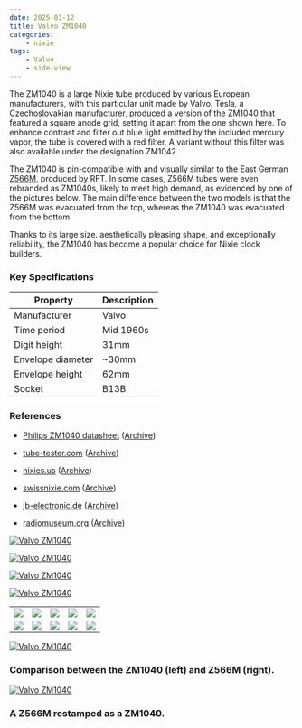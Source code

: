 ```yaml
---
date: 2025-03-12
title: Valvo ZM1040
categories:
    - nixie
tags:
    - Valvo
    - side-view
---
```


The ZM1040 is a large Nixie tube produced by various European manufacturers, with this particular unit made by Valvo. Tesla, a Czechoslovakian manufacturer, produced a version of the ZM1040 that featured a square anode grid, setting it apart from the one shown here. To enhance contrast and filter out blue light emitted by the included mercury vapor, the tube is covered with a red filter. A variant without this filter was also available under the designation ZM1042.

The ZM1040 is pin-compatible with and visually similar to the East German [Z566M](/nixie/rft-z566m/), produced by RFT. In some cases, Z566M tubes were even rebranded as ZM1040s, likely to meet high demand, as evidenced by one of the pictures below. The main difference between the two models is that the Z566M was evacuated from the top, whereas the ZM1040 was evacuated from the bottom.

Thanks to its large size. aesthetically pleasing shape, and exceptionally reliability, the ZM1040 has become a popular choice for Nixie clock builders.

### Key Specifications

| Property          | Description |
|-------------------|-------------|
| Manufacturer      | Valvo       |
| Time period       | Mid 1960s   |
| Digit height      | 31mm        |
| Envelope diameter | ~30mm       |
| Envelope height   | 62mm        |
| Socket            | B13B        |

### References

- [Philips ZM1040 datasheet](https://www.tube-tester.com/sites/nixie/dat_arch/ZM1040_01.pdf) ([Archive](https://web.archive.org/web/20241007103446/https://www.tube-tester.com/sites/nixie/dat_arch/ZM1040_01.pdf))

- [tube-tester.com](https://www.tube-tester.com/sites/nixie/data/V600/ZM1040-sie/zm1040-sie.htm) ([Archive](https://web.archive.org/web/20241211062740/https://www.tube-tester.com/sites/nixie/data/V600/ZM1040-sie/zm1040-sie.htm))

- [nixies.us](https://www.nixies.us/bwg_gallery/zm1040/) ([Archive](https://web.archive.org/web/20250120123925/https://www.nixies.us/bwg_gallery/zm1040/))

- [swissnixie.com](https://www.swissnixie.com/tubes/ZM1040SIEMENS/) ([Archive](https://web.archive.org/web/20250224235651/https://www.swissnixie.com/tubes/ZM1040SIEMENS/))
 
- [jb-electronic.de](http://www.jb-electronics.de/html/elektronik/nixies/n_zm1040_tesla.htm) ([Archive](https://web.archive.org/web/20240421194549/http://www.jb-electronics.de/html/elektronik/nixies/n_zm1040_tesla.htm))

- [radiomuseum.org](https://www.radiomuseum.org/tubes/tube_zm1040.html) ([Archive](https://web.archive.org/web/20250224131408/https://www.radiomuseum.org/tubes/tube_zm1040.html))


[![Valvo ZM1040](assets/1.jpg)](assets/1.jpg)

[![Valvo ZM1040](assets/2.jpg)](assets/2.jpg)

[![Valvo ZM1040](assets/3.jpg)](assets/3.jpg)

[![Valvo ZM1040](assets/4.jpg)](assets/4.jpg)

<table>
    <tr>
        <td>
            <a href="assets/5.jpg">
                <img src="assets/5.jpg">
            </a>
        </td>
        <td>
            <a href="assets/6.jpg">
                <img src="assets/6.jpg">
            </a>
        </td>
        <td>
            <a href="assets/7.jpg">
                <img src="assets/7.jpg">
            </a>
        </td>
         <td>
            <a href="assets/8.jpg">
                <img src="assets/8.jpg">
            </a>
        </td>
        <td>
            <a href="assets/9.jpg">
                <img src="assets/9.jpg">
            </a>
        </td>
    </tr>
    <tr>
        <td>
            <a href="assets/10.jpg">
                <img src="assets/10.jpg">
            </a>
        </td>
        <td>
            <a href="assets/11.jpg">
                <img src="assets/11.jpg">
            </a>
        </td>
        <td>
            <a href="assets/12.jpg">
                <img src="assets/12.jpg">
            </a>
        </td>
         <td>
            <a href="assets/13.jpg">
                <img src="assets/13.jpg">
            </a>
        </td>
        <td>
            <a href="assets/14.jpg">
                <img src="assets/14.jpg">
            </a>
        </td>
    </tr>
</table>

[![Valvo ZM1040](assets/15.jpg)](assets/15.jpg)

### Comparison between the ZM1040 (left) and Z566M (right).

[![Valvo ZM1040](assets/16.jpg)](assets/16.jpg)

### A Z566M restamped as a ZM1040.